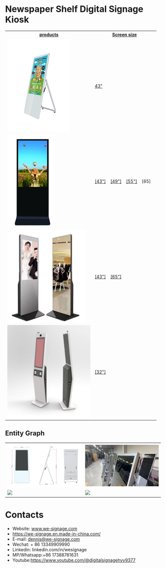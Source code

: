 # Newspaper Shelf Digital Signage Kiosk


<table textalign="center">
<tr>
    <th><a href="">products</a></th>
    <th><a href="">Screen size</a></th>
    
</tr>
<tr>
    <td><a href=""><img src="../img/3.jpg" width="auto" height="300"/></a></td>
    <td>
        <a href="./specification/43.png">43"</a>&nbsp;&nbsp;&nbsp;
    </td>
</tr>

<tr>
    <td><a href=""><img src="./img/v-49.jpg" width="auto" height="300"/></a></td>
    <td>
        <a href="./specification/43inch.jpg">[43"]</a>&nbsp;&nbsp;&nbsp;
        <a href="./specification/49.png">[49"]</a>&nbsp;&nbsp;&nbsp;
        <a href="./specification/55inch.jpg">[55"]</a>&nbsp;&nbsp;&nbsp;
        [65]&nbsp;&nbsp;&nbsp;
    </td>
</tr>


<tr>
    <td><a href=""><img src="./img/mirror_plane.png" width="auto" height="300"/></a></td>
    <td>
        <a href="./specification/43_mirror.png">[43"]</a>&nbsp;&nbsp;&nbsp;
        <a href="./specification/65_mirror.png">[65"]</a>&nbsp;&nbsp;&nbsp;
    </td>
</tr>

<tr>
    <td><a href=""><img src="./img/q-32.png" width="auto" height="300"/></a></td>
    <td>
        <a href="./specification/q-32.png">[32"]</a>&nbsp;&nbsp;&nbsp;
    </td>
</tr>


</table>

## Entity Graph

<table>

<tr>
    <td width="50%"><img src="./img/43size.jpg" width="auto" height="auto"/></td>
    <td>
    <img src="./img/p2.jpg" width="auto" height="auto"/>
    </td>
   
</tr>
<tr>
    <td width="50%">
     <img src="./img/p1.jpg" width="auto" height="auto"/>
    </td>
     <td width="50%">
     <img src="./img/p3.jpg" width="auto" height="auto"/>
    </td>
</tr>

</table>

# Contacts

- Website: www.we-signage.com
- https://we-signage.en.made-in-china.com/
- E-mail: dennis@we-signage.com
- Wechat: + 86 13349909990
- Linkedin: linkedin.com/in/wesignage
- MP/Whatsapp:+86 17388781631
- Youtube:<a href="https://www.youtube.com/@digitalsignagehyy9377">https://www.youtube.com/@digitalsignagehyy9377</a>
